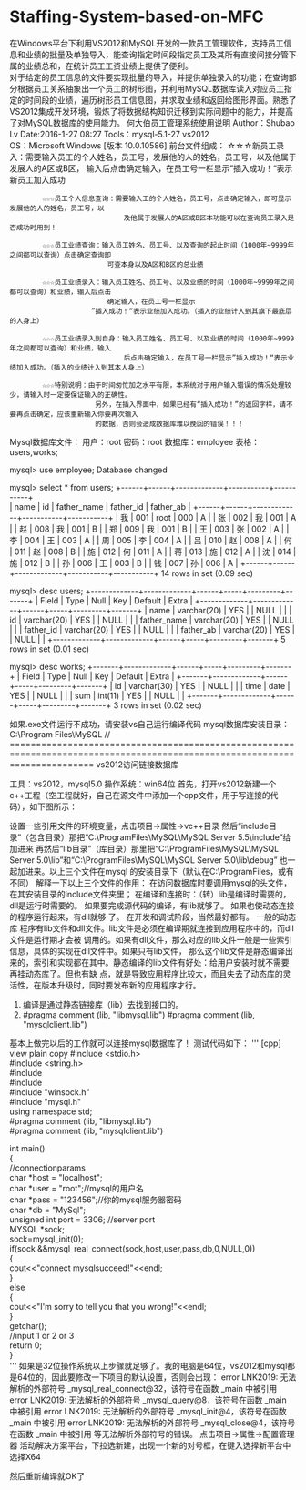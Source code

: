 # Staffing-System-based-on-MFC
在Windows平台下利用VS2012和MySQL开发的一款员工管理软件，支持员工信息和业绩的批量及单独导入，能查询指定时间段指定员工及其所有直接间接分管下属的业绩总和，在统计员工工资业绩上提供了便利。</br>
对于给定的员工信息的文件要实现批量的导入，并提供单独录入的功能；在查询部分根据员工关系抽象出一个员工的树形图，并利用MySQL数据库读入对应员工指定的时间段的业绩，遍历树形员工信息图，并求取业绩和返回给图形界面。熟悉了VS2012集成开发环境，锻炼了将数据结构知识迁移到实际问题中的能力，并提高了对MySQL数据库的使用能力。
何大伯员工管理系统使用说明
Author：Shubao Lv
Date:2016-1-27 08:27
Tools：mysql-5.1-27  vs2012  
OS：Microsoft Windows [版本 10.0.10586]
前台文件组成：
			☆☆☆新员工录入：需要输入员工的个人姓名，员工号，发展他的人的姓名，员工号，以及他属于发展人的A区或B区，
							输入后点击确定输入，在员工号一栏显示”插入成功！“表示新员工加入成功
						
			☆☆☆员工个人信息查询：需要输入工的个人姓名，员工号，点击确定输入，即可显示发展他的人的姓名，员工号，以
								及他属于发展人的A区或B区本功能可以在查询员工录入是否成功时用到！
			
			☆☆☆员工业绩查询：输入员工姓名、员工号、以及查询的起止时间（1000年~9999年之间都可以查询）点击确定查询即
							可查本身以及A区和B区的总业绩
			
			☆☆☆员工业绩录入：输入员工姓名、员工号、以及业绩的时间（1000年~9999年之间都可以查询）和业绩，输入后点击
							确定输入，在员工号一栏显示
						”插入成功！“表示业绩加入成功。（插入的业绩计入到其旗下最底层的人身上）
			
			☆☆☆员工业绩录入到自身：输入员工姓名、员工号、以及业绩的时间（1000年~9999年之间都可以查询）和业绩，输入
								后点击确定输入，在员工号一栏显示”插入成功！“表示业绩加入成功。（插入的业绩计入到其本人身上）
			
			☆☆☆特别说明：由于时间匆忙加之水平有限，本系统对于用户输入错误的情况处理较少，请输入时一定要保证输入的正确性。
						 另外，在插入界面中，如果已经有“插入成功！”的返回字样，请不要再点击确定，应该重新输入你要再次输入
						 的数据，否则会造成数据库难以挽回的错误！！！
Mysql数据库文件：
				用户：root 密码：root 数据库：employee
				表格：users,works;

mysql> use employee;
Database changed

mysql> select * from users;
+------+------+-------------+-----------+-----------+</br>
| name | id   | father_name | father_id | father_ab |
+------+------+-------------+-----------+-----------+
| 我   | 001  | root        | 000       | A         |
| 张   | 002  | 我          | 001       | A         |
| 赵   | 008  | 我          | 001       | B         |
| 郑   | 009  | 我          | 001       | B         |
| 王   | 003  | 张          | 002       | A         |
| 李   | 004  | 王          | 003       | A         |
| 周   | 005  | 李          | 004       | A         |
| 吕   | 010  | 赵          | 008       | A         |
| 何   | 011  | 赵          | 008       | B         |
| 施   | 012  | 何          | 011       | A         |
| 蒋   | 013  | 施          | 012       | A         |
| 沈   | 014  | 施          | 012       | B         |
| 孙   | 006  | 王          | 003       | B         |
| 钱   | 007  | 孙          | 006       | A         |
+------+------+-------------+-----------+-----------+
14 rows in set (0.09 sec)

mysql> desc users;
+-------------+-------------+------+-----+---------+-------+
| Field       | Type        | Null | Key | Default | Extra |
+-------------+-------------+------+-----+---------+-------+
| name        | varchar(20) | YES  |     | NULL    |       |
| id          | varchar(20) | YES  |     | NULL    |       |
| father_name | varchar(20) | YES  |     | NULL    |       |
| father_id   | varchar(20) | YES  |     | NULL    |       |
| father_ab   | varchar(20) | YES  |     | NULL    |       |
+-------------+-------------+------+-----+---------+-------+
5 rows in set (0.01 sec)

mysql> desc works;
+-------+-------------+------+-----+---------+-------+
| Field | Type        | Null | Key | Default | Extra |
+-------+-------------+------+-----+---------+-------+
| id    | varchar(30) | YES  |     | NULL    |       |
| time  | date        | YES  |     | NULL    |       |
| sum   | int(11)     | YES  |     | NULL    |       |
+-------+-------------+------+-----+---------+-------+
3 rows in set (0.02 sec)

如果.exe文件运行不成功，请安装vs自己运行编译代码
mysql数据库安装目录：C:\Program Files\MySQL
// ============================================================================================================================
vs2012访问链接数据库

工具：vs2012，mysql5.0
操作系统：win64位
首先，打开vs2012新建一个c++工程（空工程就好，自己在源文件中添加一个cpp文件，用于写连接的代码），如下图所示：
 
设置一些引用文件的环境变量，点击项目->属性->vc++目录
然后“include目录”（包含目录）那把“C:\ProgramFiles\MySQL\MySQL Server 5.5\include”给加进来 
再然后“lib目录”（库目录）那里把“C:\ProgramFiles\MySQL\MySQL Server 5.0\lib”和“C:\ProgramFiles\MySQL\MySQL Server 5.0\lib\debug”
也一起加进来。以上三个文件在mysql 的安装目录下（默认在C:\ProgramFiles，或有不同）
解释一下以上三个文件的作用：
在访问数据库时要调用mysql的头文件，在其安装目录的include文件夹里；
在编译和连接时：（转）lib是编译时需要的，dll是运行时需要的。 如果要完成源代码的编译，有lib就够了。 
如果也使动态连接的程序运行起来，有dll就够    了。 在开发和调试阶段，当然最好都有。 一般的动态库
程序有lib文件和dll文件。lib文件是必须在编译期就连接到应用程序中的，而dll     文件是运行期才会被
调用的。如果有dll文件，那么对应的lib文件一般是一些索引信息，具体的实现在dll文件中。如果只有lib文件，
那么这个lib文件是静态编译出来的，索引和实现都在其中。静态编译的lib文件有好处：给用户安装时就不需要
再挂动态库了。但也有缺    点，就是导致应用程序比较大，而且失去了动态库的灵活性，在版本升级时，同时要发布新的应用程序才行。 
1. 编译是通过静态链接库（lib）去找到接口的。
2. #pragma comment (lib, "libmysql.lib")
    #pragma comment (lib, "mysqlclient.lib")

基本上做完以后的工作就可以连接mysql数据库了！
测试代码如下：
'''
[cpp] view plain copy
#include <stdio.h>  
#include <string.h>  
#include <algorithm>  
#include <iostream>  
#include "winsock.h"  
#include "mysql.h"  
using namespace std;  
#pragma comment (lib, "libmysql.lib")  
#pragma comment (lib, "mysqlclient.lib")  
  
int main()  
{  
    //connectionparams  
    char *host = "localhost";  
    char *user = "root";//mysql的用户名  
    char *pass = "123456";//你的mysql服务器密码  
    char *db = "MySql";  
    unsigned int port = 3306; //server port  
    MYSQL *sock;  
    sock=mysql_init(0);  
    if(sock &&mysql_real_connect(sock,host,user,pass,db,0,NULL,0))  
    {  
        cout<<"connect mysqlsucceed!"<<endl;  
    }  
    else  
    {  
        cout<<"I'm sorry to tell you that you wrong!"<<endl;  
    }  
    getchar();  
    //input 1 or 2 or 3  
    return 0;  
}  
'''
如果是32位操作系统以上步骤就足够了。我的电脑是64位，vs2012和mysql都是64位的，因此要修改一下项目的默认设置，否则会出现：
error LNK2019: 无法解析的外部符号 _mysql_real_connect@32，该符号在函数 _main 中被引用
error LNK2019: 无法解析的外部符号 _mysql_query@8，该符号在函数 _main 中被引用
error LNK2019: 无法解析的外部符号 _mysql_init@4，该符号在函数 _main 中被引用
error LNK2019: 无法解析的外部符号 _mysql_close@4，该符号在函数 _main 中被引用
等无法解析外部符号的错误。
点击项目->属性->配置管理器
活动解决方案平台，下拉选新建，出现一个新的对号框，在键入选择新平台中选择X64

然后重新编译就OK了
